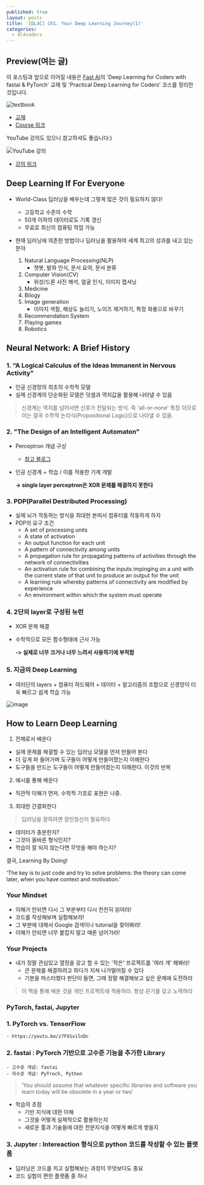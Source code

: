 ```yaml
---
published: true
layout: posts
title: '[DL4C] Ch1. Your Deep Learning Journey(1)'
categories: 
  - dl4coders
---
```


## Preview(여는 글)

이 포스팅과 앞으로 이어질 내용은 [Fast AI](https://www.fast.ai/)의 'Deep Learning for Coders with fastai & PyTorch' 교재 및 'Practical Deep Learning for Coders' 코스를 정리한 것입니다.

![textbook](https://course.fast.ai/images/book.png)

- [교재](https://www.amazon.com/Deep-Learning-Coders-fastai-PyTorch/dp/1492045527)
- [Course 링크](https://course.fast.ai/)

YouTube 강의도 있으니 참고하셔도 좋습니다:)

![YouTube 강의](https://i.ytimg.com/vi/0oyCUWLL_fU/maxresdefault.jpg)

- [강의 링크](https://www.youtube.com/watch?v=0oyCUWLL_fU&ab_channel=freeCodeCamp.org)



## Deep Learning If For Everyone

- World-Class 딥러닝을 배우는데 그렇게 많은 것이 필요하지 않다!
    - 고등학교 수준의 수학
    - 50개 이하의 데이터로도 기록 갱신
    - 무료로 최신의 컴퓨팅 작업 가능

- 현재 딥러닝에 의존한 방법이나 딥러닝을 활용하여 세계 최고의 성과를 내고 있는 분야
    1. Natural Language Processing(NLP)
        - 챗봇, 발화 인식, 문서 요약, 문서 분류
    2. Computer Vision(CV)
        - 위성/드론 사진 해석, 얼굴 인식, 이미지 캡셔닝
    3. Medicine
    4. Bilogy
    5. Image generation
        - 이미지 색칠, 해상도 늘리기, 노이즈 제거하기, 특정 화풍으로 바꾸기
    6. Recommendation System
    7. Playing games
    8. Robotics


## Neural Network: A Brief History

### 1. “A Logical Calculus of the Ideas Immanent in Nervous Activity"

- 인공 신경망의 최초의 수학적 모델
- 실제 신경계의 단순화된 모델은 덧셈과 역치값을 활용해 나타낼 수 있음

>신경계는 역치를 넘어서면 신호가 전달되는 방식. 즉 'all-or-none' 특징 이므로 이는 결국 수학적 논리식(Propositional Logic)으로 나타낼 수 있음.


### 2. "The Design of an Intelligent Automaton"
- Perceptron 개념 구상
    - [참고 블로그](https://needjarvis.tistory.com/181)
- 인공 신경계 + 학습 / 이를 적용한 기계 개발
    
    **-> single layer perceptron은 XOR 문제를 해결하지 못한다**


### 3. PDP(Parallel Destributed Processing)
- 실제 뇌가 작동하는 방식을 최대한 본떠서 컴퓨터를 작동하게 하자
- PDP의 요구 조건
    - A set of processing units
    - A state of activation
    - An output function for each unit
    - A pattern of connectivity among units
    - A propagation rule for propagating patterns of activities through the network of connectivities
    - An activation rule for combining the inputs impinging on a unit with the current state of that unit to produce an output for the unit
    - A learning rule whereby patterns of connectivity are modified by experience
    - An environment within which the system must operate


### 4. 2단의 layer로 구성된 뉴런
- XOR 문제 해결
- 수학적으로 모든 함수형태에 근사 가능

    **-> 실제로 너무 크거나 너무 느려서 사용하기에 부적합**

### 5. 지금의 Deep Learning
- 여러단의 layers + 컴퓨터 하드웨어 + 데이터 + 알고리즘의 조합으로 신경망이 더욱 빠르고 쉽게 학습 가능

![image](https://www.researchgate.net/publication/346219836/figure/fig1/AS:980115399913472@1610689129209/Schematic-of-shallow-neural-network-and-deep-neural-network.ppm)


## How to Learn Deep Learning

1. 전체로서 배운다
- 실제 문제를 해결할 수 있는 딥러닝 모델을 먼저 만들어 본다
- 더 깊게 파 들어가며 도구들이 어떻게 만들어졌는지 이해한다
- 도구들을 만드는 도구들이 어떻게 만들어졌는지 이해한다. 이것의 반복

2. 예시를 통해 배운다
- 직관적 이해가 먼저. 수학적 기호로 표현은 나중.

3. 최대한 간결화한다


> 딥러닝을 잘하려면 장인정신이 필요하다
- 데이터가 충분한지?
- 그것이 올바른 형식인지?
- 학습이 잘 되지 않는다면 무엇을 해야 하는지?

결국, Learning By Doing!

‘The key is to just code and try to
solve problems: the theory can come later, when you have context and
motivation.’


### Your Mindset
- 이해가 안되면 다시 그 부분부터 다시 천천히 읽어라!
- 코드를 작성해보며 실험해보라!
- 그 부분에 대해서 Google 검색이나 tutorial을 찾아봐라!
- 이해가 안되면 너무 붙잡지 말고 때론 넘어가라!

### Your Projects
- 내가 정말 관심있고 열정을 갖고 할 수 있는 '작은' 프로젝트를 '여러 개' 해봐라!
    - 큰 문제를 해결하려고 하다가 지쳐 나가떨어질 수 있다
    - 기본을 마스터했다 판단이 들면, 그때 정말 해결해보고 싶은 문제에 도전하라

>이 책을 통해 배운 것을 개인 프로젝트에 적용하라. 항상 끈기를 갖고 노력하라


### PyTorch, fastai, Jupyter

### 1. PyTorch vs. TensorFlow
    - https://youtu.be/z7F91vilnDc

### 2. fastai : PyTorch 기반으로 고수준 기능을 추가한 Library

    - 고수준 개념: fastai
    - 저수준 개념: PyTroch, Python

> ‘You should assume that whatever specific libraries and software you learn today will be obsolete in a year or two’

- 학습의 초점
    - 기반 지식에 대한 이해
    - 그것을 어떻게 실제적으로 활용하는지
    - 새로운 툴과 기술들에 대한 전문지식을 어떻게 빠르게 쌓을지

### 3. Jupyter : Intereaction 형식으로 python 코드를 작성할 수 있는 플랫폼
- 딥러닝은 코드를 치고 실험해보는 과정이 무엇보다도 중요
- 코드 실험이 편한 플랫폼 중 하나

